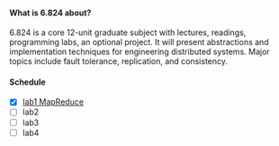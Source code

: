 #### What is 6.824 about?

6.824 is a core 12-unit graduate subject with lectures, readings, programming labs, an optional project. It will present abstractions and implementation techniques for engineering distributed systems. Major topics include fault tolerance, replication, and consistency. 

#### Schedule

- [x] [lab1 MapReduce](labs/lab1/README.md)
- [ ] lab2
- [ ] lab3
- [ ] lab4